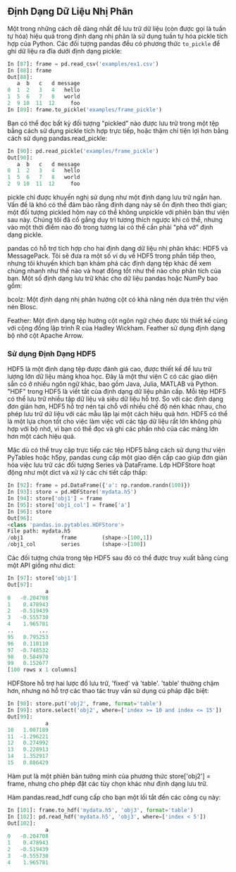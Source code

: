 ## Định Dạng Dữ Liệu Nhị Phân

Một trong những cách dễ dàng nhất để lưu trữ dữ liệu (còn được gọi là tuần tự hóa) hiệu quả trong định dạng nhị phân là sử dụng tuần tự hóa pickle tích hợp của Python. Các đối tượng pandas đều có phương thức `to_pickle` để ghi dữ liệu ra đĩa dưới định dạng pickle:

```python
In [87]: frame = pd.read_csv('examples/ex1.csv')
In [88]: frame
Out[88]:
   a  b   c   d message
0  1  2   3   4   hello
1  5  6   7   8   world
2  9 10  11  12     foo
In [89]: frame.to_pickle('examples/frame_pickle')
```
Bạn có thể đọc bất kỳ đối tượng "pickled" nào được lưu trữ trong một tệp bằng cách sử dụng pickle tích hợp trực tiếp, hoặc thậm chí tiện lợi hơn bằng cách sử dụng pandas.read_pickle:

```python
In [90]: pd.read_pickle('examples/frame_pickle')
Out[90]:
   a  b   c   d message
0  1  2   3   4   hello
1  5  6   7   8   world
2  9 10  11  12     foo
```
pickle chỉ được khuyến nghị sử dụng như một định dạng lưu trữ ngắn hạn. Vấn đề là khó có thể đảm bảo rằng định dạng này sẽ ổn định theo thời gian; một đối tượng pickled hôm nay có thể không unpickle với phiên bản thư viện sau này. Chúng tôi đã cố gắng duy trì tương thích ngược khi có thể, nhưng vào một thời điểm nào đó trong tương lai có thể cần phải "phá vỡ" định dạng pickle.

pandas có hỗ trợ tích hợp cho hai định dạng dữ liệu nhị phân khác: HDF5 và MessagePack. Tôi sẽ đưa ra một số ví dụ về HDF5 trong phần tiếp theo, nhưng tôi khuyến khích bạn khám phá các định dạng tệp khác để xem chúng nhanh như thế nào và hoạt động tốt như thế nào cho phân tích của bạn. Một số định dạng lưu trữ khác cho dữ liệu pandas hoặc NumPy bao gồm:

bcolz: Một định dạng nhị phân hướng cột có khả năng nén dựa trên thư viện nén Blosc.

Feather: Một định dạng tệp hướng cột ngôn ngữ chéo được tôi thiết kế cùng với cộng đồng lập trình R của Hadley Wickham. Feather sử dụng định dạng bộ nhớ cột Apache Arrow.

### Sử dụng Định Dạng HDF5

HDF5 là một định dạng tệp được đánh giá cao, được thiết kế để lưu trữ lượng lớn dữ liệu mảng khoa học. Đây là một thư viện C có các giao diện sẵn có ở nhiều ngôn ngữ khác, bao gồm Java, Julia, MATLAB và Python. "HDF" trong HDF5 là viết tắt của định dạng dữ liệu phân cấp. Mỗi tệp HDF5 có thể lưu trữ nhiều tập dữ liệu và siêu dữ liệu hỗ trợ. So với các định dạng đơn giản hơn, HDF5 hỗ trợ nén tại chỗ với nhiều chế độ nén khác nhau, cho phép lưu trữ dữ liệu với các mẫu lặp lại một cách hiệu quả hơn. HDF5 có thể là một lựa chọn tốt cho việc làm việc với các tập dữ liệu rất lớn không phù hợp với bộ nhớ, vì bạn có thể đọc và ghi các phần nhỏ của các mảng lớn hơn một cách hiệu quả.

Mặc dù có thể truy cập trực tiếp các tệp HDF5 bằng cách sử dụng thư viện PyTables hoặc h5py, pandas cung cấp một giao diện cấp cao giúp đơn giản hóa việc lưu trữ các đối tượng Series và DataFrame. Lớp HDFStore hoạt động như một dict và xử lý các chi tiết cấp thấp:

```python
In [92]: frame = pd.DataFrame({'a': np.random.randn(100)})
In [93]: store = pd.HDFStore('mydata.h5')
In [94]: store['obj1'] = frame
In [95]: store['obj1_col'] = frame['a']
In [96]: store
Out[96]:
<class 'pandas.io.pytables.HDFStore'>
File path: mydata.h5
/obj1            frame        (shape->[100,1])
/obj1_col        series       (shape->[100])
```
Các đối tượng chứa trong tệp HDF5 sau đó có thể được truy xuất bằng cùng một API giống như dict:

```python
In [97]: store['obj1']
Out[97]:
            a
0   -0.204708
1    0.478943
2   -0.519439
3   -0.555730
4    1.965781
..        ...
95   0.795253
96   0.118110
97  -0.748532
98   0.584970
99   0.152677
[100 rows x 1 columns]
```
HDFStore hỗ trợ hai lược đồ lưu trữ, 'fixed' và 'table'. 'table' thường chậm hơn, nhưng nó hỗ trợ các thao tác truy vấn sử dụng cú pháp đặc biệt:

```python
In [98]: store.put('obj2', frame, format='table')
In [99]: store.select('obj2', where=['index >= 10 and index <= 15'])
Out[99]:
            a
10   1.007189
11  -1.296221
12   0.274992
13   0.228913
14   1.352917
15   0.886429
```
Hàm put là một phiên bản tường minh của phương thức store['obj2'] = frame, nhưng cho phép đặt các tùy chọn khác như định dạng lưu trữ.

Hàm pandas.read_hdf cung cấp cho bạn một lối tắt đến các công cụ này:

```python
In [101]: frame.to_hdf('mydata.h5', 'obj3', format='table')
In [102]: pd.read_hdf('mydata.h5', 'obj3', where=['index < 5'])
Out[102]:
            a
0   -0.204708
1    0.478943
2   -0.519439
3   -0.555730
4    1.965781
```